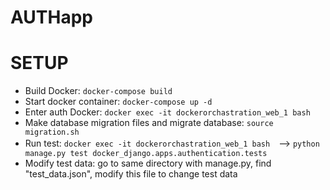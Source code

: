 # AUTHapp


# SETUP

- Build Docker: `docker-compose build`
- Start docker container: `docker-compose up -d`
- Enter auth Docker: `docker exec -it dockerorchastration_web_1 bash`
- Make database migration files and migrate database: `source migration.sh`
- Run test: `docker exec -it dockerorchastration_web_1 bash`　--> `python manage.py test docker_django.apps.authentication.tests`
- Modify test data: go to same directory with manage.py, find "test_data.json", modify this file to change test data

